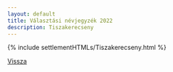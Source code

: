```yaml
---
layout: default
title: Választási névjegyzék 2022
description: Tiszakerecseny
---
```


{% include settlementHTMLs/Tiszakerecseny.html %}

[Vissza](./)